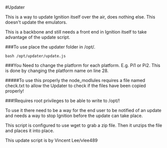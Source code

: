 #Updater

This is a way to update Ignition itself over the air, does nothing else. This doesn't update the emulators.

This is a backbone and still needs a front end in Ignition itself to take advantage of the update script.

###To use place the updater folder in /opt/.

    bash /opt/updater/update.js

###You Need to change the platform for each platform. E.g. Pi1 or Pi2. This is done by changing the platform name on line 28.

#####To use this properly the node_modlules requires a file named check.txt to allow the Updater to check if the files have been copied properly!

###!Requires root privileges to be able to write to /opt/!

To use it there need to be a way for the end user to be notified of an update and needs a way to stop Ignition before the update can take place.

This script is configured to use wget to grab a zip file. Then it unzips the file and places it into place.

This update script is by Vincent Lee/vlee489  
